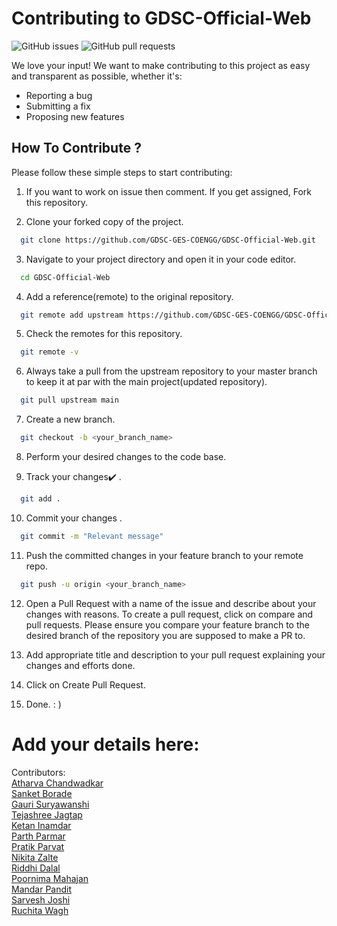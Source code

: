 # Contributing to GDSC-Official-Web

![GitHub issues](https://img.shields.io/github/issues/GDSC-GES-COENGG/GDSC-Official-Web?color=%2300f00)
![GitHub pull requests](https://img.shields.io/github/issues-pr/GDSC-GES-COENGG/GDSC-Official-Web?color=%2300f00)

We love your input! We want to make contributing to this project as easy and transparent as possible, whether it's:
- Reporting a bug
- Submitting a fix
- Proposing new features

## How To Contribute ?

Please follow these simple steps to start contributing:

1. If you want to work on issue then comment. If you get assigned, Fork this repository.

2. Clone your forked copy of the project.

```bash
  git clone https://github.com/GDSC-GES-COENGG/GDSC-Official-Web.git
```
3. Navigate to your project directory and open it in your code editor. 
```bash
  cd GDSC-Official-Web
```
4. Add a reference(remote) to the original repository.
```bash
  git remote add upstream https://github.com/GDSC-GES-COENGG/GDSC-Official-Web.git
```

5. Check the remotes for this repository.
```bash
  git remote -v
```

6. Always take a pull from the upstream repository to your master branch to keep it at par with the main project(updated repository).
```bash
  git pull upstream main
```

7. Create a new branch.
```bash
  git checkout -b <your_branch_name>
```

8. Perform your desired changes to the code base.

9. Track your changes✔️ .
```bash
  git add .
```
 
10. Commit your changes .
```bash
  git commit -m "Relevant message"
```

11. Push the committed changes in your feature branch to your remote repo.
```bash
  git push -u origin <your_branch_name>
```

12. Open a Pull Request with a name of the issue and describe about your changes with reasons. To create a pull request, click on compare and pull requests. Please ensure you compare your feature branch to the desired branch of the repository you are supposed to make a PR to.

13. Add appropriate title and description to your pull request explaining your changes and efforts done.

14. Click on Create Pull Request.

15. Done. : )

# Add your details here:

Contributors:
<br>[Atharva Chandwadkar](https://github.com/atharva21-stack)
<br>[Sanket Borade](https://github.com/Sanket1308)
<br>[Gauri Suryawanshi](https://github.com/Gauri-Suryawanshi)
<br>[Tejashree Jagtap](https://github.com/Tejashree198)
<br>[Ketan Inamdar](https://github.com/inamdarketan)
<br>[Parth Parmar](https://github.com/parth2312)
<br>[Pratik Parvat](https://github.com/Pratikparvat)
<br>[Nikita Zalte](https://github.com/Nikita6118)
<br>[Riddhi Dalal](https://github.com/daisy2748)
<br>[Poornima Mahajan](https://github.com/Poornima164)
<br>[Mandar Pandit](https://github.com/Leo212003)
<br>[Sarvesh Joshi](https://github.com/SavageJoshi)
<br>[Ruchita Wagh](https://github.com/Roxie2003)


